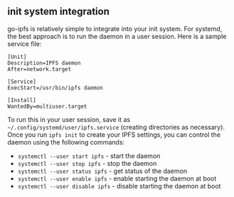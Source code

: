 ## init system integration
go-ipfs is relatively simple to integrate into your init system. For systemd, the best approach is to run
the daemon in a user session. Here is a sample service file:
```
[Unit]
Description=IPFS daemon
After=network.target

[Service]
ExecStart=/usr/bin/ipfs daemon

[Install]
WantedBy=multiuser.target
```
To run this in your user session, save it as `~/.config/systemd/user/ipfs.service` (creating directories 
as necessary). Once you run `ipfs init` to create your IPFS settings, you can control the daemon using the following
commands:
* `systemctl --user start ipfs` - start the daemon
* `systemctl --user stop ipfs` - stop the daemon
* `systemctl --user status ipfs` - get status of the daemon
* `systemctl --user enable ipfs` - enable starting the daemon at boot
* `systemctl --user disable ipfs` - disable starting the daemon at boot
